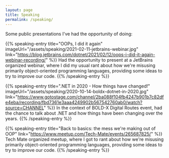 ```yaml
---
layout: page
title: Speaking
permalink: /speaking/
---
```


Some public presentations I've had the opportunity of doing:

{{% speaking-entry
    title="OOPs, I did it again"
    imageUrl="/assets/speaking/2021-02-11-jetbrains-webinar.jpg"
    link="https://blog.jetbrains.com/dotnet/2021/02/12/oops-i-did-it-again-webinar-recording/" %}}
    Had the opportunity to present at a JetBrains organized webinar, where I did my usual rant about how we're misusing primarily object-oriented programming languages, providing some ideas to try to improve our code.
    {{% /speaking-entry %}}

{{% speaking-entry
    title=".NET in 2020 - How things have changed!"
    imageUrl="/assets/speaking/2020-10-14-boldx-dotnet-in-2020.jpg"
    link="https://www.gotostage.com/channel/2ba088f104fb4247b901b7c82dfe4eba/recording/fbd7361e3aaa4249902b567542760ab0/watch?source=CHANNEL" %}}
    In the context of BOLD-X Digital Routes event, had the chance to talk about .NET and how things have been changing over the years.
{{% /speaking-entry %}}

{{% speaking-entry
    title="Back to basics: the mess we're making out of OOP"
    link="https://www.meetup.com/Tech-Mate/events/265687825/" %}}
    Tech Mate organized meetup, where I got to rant about how we're misusing primarily object-oriented programming languages, providing some ideas to try to improve our code.
{{% /speaking-entry %}}